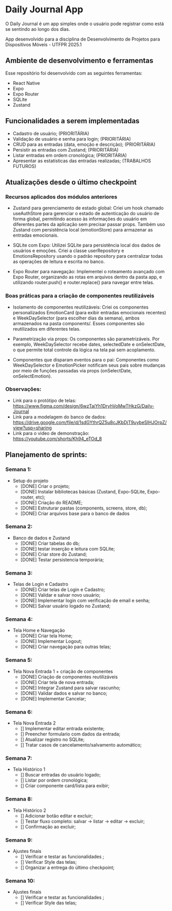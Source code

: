 # Daily Journal App

O Daily Journal é um app simples onde o usuário pode registrar como está se sentindo ao longo dos dias.

App desenvolvido para a disciplina de Desenvolvimento de Projetos para Dispositivos Móveis - UTFPR 2025.1

## Ambiente de desenvolvimento e ferramentas

Esse repositório foi desenvolvido com as seguintes ferramentas:

- React Native
- Expo
- Expo Router
- SQLite
- Zustand

## Funcionalidades a serem implementadas

- Cadastro de usuário; (PRIORITÁRIA)
- Validação de usuário e senha para login; (PRIORITÁRIA)
- CRUD para as entradas (data, emoção e descrição); (PRIORITÁRIA)
- Persistir as entradas com Zustand; (PRIORITÁRIA)
- Listar entradas em ordem cronológica; (PRIORITÁRIA)
- Apresentar as estatísticas das entradas realizadas; (TRABALHOS FUTUROS)

## Atualizações desde o último checkpoint

### Recursos aplicados dos módulos anteriores

- Zustand para gerenciamento de estado global:
Criei um hook chamado useAuthStore para gerenciar o estado de autenticação do usuário de forma global, permitindo acesso às informações do usuário em diferentes partes da aplicação sem precisar passar props. Também uso Zustand com persistência local (emotionStore) para armazenar as entradas emocionais.

- SQLite com Expo:
Utilizei SQLite para persistência local dos dados de usuários e emoções. Criei a classe userRepository e EmotionsRepository usando o padrão repository para centralizar todas as operações de leitura e escrita no banco.

- Expo Router para navegação:
Implementei o roteamento avançado com Expo Router, organizando as rotas em arquivos dentro da pasta app, e utilizando router.push() e router.replace() para navegar entre telas.

### Boas práticas para a criação de componentes reutilizáveis

- Isolamento de componentes reutilizáveis:
Criei os componentes personalizados EmotionCard (para exibir entradas emocionais recentes) e WeekDaySelector (para escolher dias da semana), ambos armazenados na pasta components/. Esses componentes são reutilizados em diferentes telas.

- Parametrização via props:
Os componentes são parametrizáveis. Por exemplo, WeekDaySelector recebe dates, selectedDate e onSelectDate, o que permite total controle da lógica na tela pai sem acoplamento.

- Componentes que disparam eventos para o pai:
Componentes como WeekDaySelector e EmotionPicker notificam seus pais sobre mudanças por meio de funções passadas via props (onSelectDate, onSelectEmotion).

### Observações:

- Link para o protótipo de telas: https://www.figma.com/design/6wzTaiYh1DryhVoMwTHkzG/Daily-Journal
- Link para a modelagem do banco de dados: https://drive.google.com/file/d/1sdGYthrQZ5u8cJKbDjT9uybeSIHJOrpZ/view?usp=sharing
- Link para o video de demonstração: https://youtube.com/shorts/Kh94_eTOd_8

## Planejamento de sprints:

### Semana 1:

- Setup do projeto
  - [DONE] Criar o projeto;
  - [DONE] Instalar bibliotecas básicas (Zustand, Expo-SQLite, Expo-router, etc);
  - [DONE] Criação do README;
  - [DONE] Estruturar pastas (components, screens, store, db);
  - [DONE] Criar arquivos base para o banco de dados

### Semana 2:

- Banco de dados e Zustand
  - [DONE] Criar tabelas do db;
  - [DONE] testar inserção e leitura com SQLite;
  - [DONE] Criar store do Zustand;
  - [DONE] Testar persistencia temporária;

### Semana 3:

- Telas de Login e Cadastro
  - [DONE] Criar telas de Login e Cadastro;
  - [DONE] Validar e salvar novo usuário;
  - [DONE] Implementar login com verificação de email e senha;
  - [DONE] Salvar usuário logado no Zustand;

### Semana 4:

- Tela Home e Navegação
  - [DONE] Criar tela Home;
  - [DONE] Implementar Logout;
  - [DONE] Criar navegação para outras telas;

### Semana 5:

- Tela Nova Entrada 1 + criação de componentes
  - [DONE] Criação de componentes reutilizáveis
  - [DONE] Criar tela de nova entrada;
  - [DONE] Integrar Zustand para salvar rascunho;
  - [DONE] Validar dados e salvar no banco;
  - [DONE] Implementar Cancelar;

### Semana 6:

- Tela Nova Entrada 2
  - [] Implementar editar entrada existente;
  - [] Preencher formulario com dados da entrada;
  - [] Atualizar registro no SQLite;
  - [] Tratar casos de cancelamento/salvamento automático;

### Semana 7:

- Tela Histórico 1
  - [] Buscar entradas do usuário logado;
  - [] Listar por ordem cronológica;
  - [] Criar componente card/lista para exibir;

### Semana 8:

- Tela Histórico 2
  - [] Adicionar botão editar e excluir;
  - [] Testar fluxo completo: salvar -> listar -> editar -> excluir;
  - [] Confirmação ao excluir;

### Semana 9:

- Ajustes finais
  - [] Verificar e testar as funcionalidades ;
  - [] Verificar Style das telas;
  - [] Organizar a entrega do último checkpoint;

### Semana 10:

- Ajustes finais
  - [] Verificar e testar as funcionalidades ;
  - [] Verificar Style das telas;
